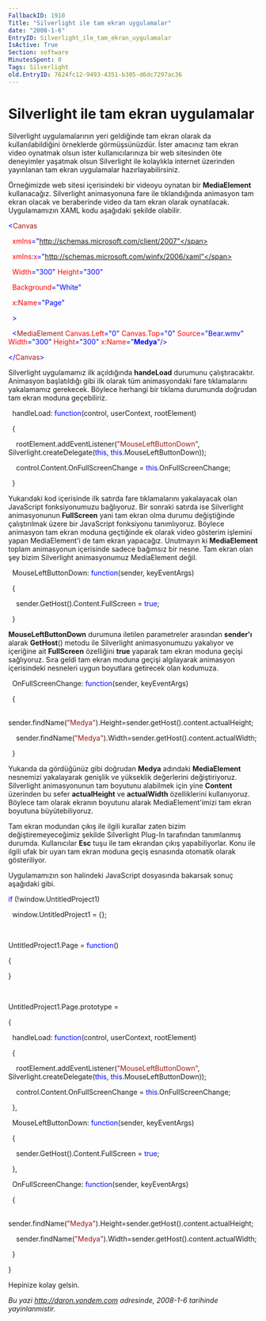 ```yaml
---
FallbackID: 1910
Title: "Silverlight ile tam ekran uygulamalar"
date: "2008-1-6"
EntryID: Silverlight_ile_tam_ekran_uygulamalar
IsActive: True
Section: software
MinutesSpent: 0
Tags: Silverlight
old.EntryID: 7624fc12-9493-4351-b305-d6dc7297ac36
---
```

# Silverlight ile tam ekran uygulamalar
Silverlight uygulamalarının yeri geldiğinde tam ekran olarak da
kullanılabildiğini örneklerde görmüşsünüzdür. İster amacınız tam ekran
video oynatmak olsun ister kullanıcılarınıza bir web sitesinden öte
deneyimler yaşatmak olsun Silverlight ile kolaylıkla internet üzerinden
yayınlanan tam ekran uygulamalar hazırlayabilirsiniz.

Örneğimizde web sitesi içerisindeki bir videoyu oynatan bir
**MediaElement** kullanacağız. Silverlight animasyonuna fare ile
tıklandığında animasyon tam ekran olacak ve beraberinde video da tam
ekran olarak oynatılacak. Uygulamamızın XAML kodu aşağıdaki şekilde
olabilir.

<span style="color: blue;">\<</span><span
style="color: #a31515;">Canvas</span>

<span style="color: red;">  xmlns</span><span
style="color: blue;">="http://schemas.microsoft.com/client/2007"</span>

<span style="color: red;">  xmlns</span><span
style="color: blue;">:</span><span style="color: red;">x</span><span
style="color: blue;">="http://schemas.microsoft.com/winfx/2006/xaml"</span>

<span style="color: red;">  Width</span><span
style="color: blue;">="300"</span><span style="color: red;">
Height</span><span style="color: blue;">="300"</span>

<span style="color: red;">  Background</span><span
style="color: blue;">="White"</span>

<span style="color: red;">  x</span><span
style="color: blue;">:</span><span style="color: red;">Name</span><span
style="color: blue;">="Page"</span>

<span style="color: blue;">  \></span>

<span style="color: #a31515;">  </span><span
style="color: blue;">\<</span><span
style="color: #a31515;">MediaElement</span><span style="color: red;">
Canvas.Left</span><span style="color: blue;">="0"</span><span
style="color: red;"> Canvas.Top</span><span
style="color: blue;">="0"</span><span style="color: red;">
Source</span><span style="color: blue;">="Bear.wmv"</span><span
style="color: red;"> Width</span><span
style="color: blue;">="300"</span><span style="color: red;">
Height</span><span style="color: blue;">="300"</span><span
style="color: red;"> x</span><span style="color: blue;">:</span><span
style="color: red;">Name</span><span
style="color: blue;">="**Medya**"/\></span>

<span style="color: blue;">\</</span><span
style="color: #a31515;">Canvas</span><span
style="color: blue;">\></span>

Silverlight uygulamamız ilk açıldığında **handeLoad** durumunu
çalıştıracaktır. Animasyon başlatıldığı gibi ilk olarak tüm
animasyondaki fare tıklamalarını yakalamamız gerekecek. Böylece herhangi
bir tıklama durumunda doğrudan tam ekran moduna geçebiliriz.

  handleLoad: <span style="color: blue;">function</span>(control,
userContext, rootElement)

  {

    rootElement.addEventListener(<span
style="color: #a31515;">"MouseLeftButtonDown"</span>,
Silverlight.createDelegate(<span style="color: blue;">this</span>, <span
style="color: blue;">this</span>.MouseLeftButtonDown));

    control.Content.OnFullScreenChange = <span
style="color: blue;">this</span>.OnFullScreenChange;

  }

Yukarıdaki kod içerisinde ilk satırda fare tıklamalarını yakalayacak
olan JavaScript fonksiyonumuzu bağlıyoruz. Bir sonraki satırda ise
Silverlight animasyonunun **FullScreen** yani tam ekran olma durumu
değiştiğinde çalıştırılmak üzere bir JavaScript fonksiyonu tanımlıyoruz.
Böylece animasyon tam ekran moduna geçtiğinde ek olarak video gösterim
işlemini yapan MediaElement'i de tam ekran yapacağız. Unutmayın ki
**MediaElement** toplam animasyonun içerisinde sadece bağımsız bir
nesne. Tam ekran olan şey bizim Silverlight animasyonumuz MediaElement
değil.

  MouseLeftButtonDown: <span
style="color: blue;">function</span>(sender, keyEventArgs)

  {

    sender.GetHost().Content.FullScreen = <span
style="color: blue;">true</span>;

  }

**MouseLeftButtonDown** durumuna iletilen parametreler arasından
**sender'ı** alarak **GetHost**() metodu ile Silverlight animasyonumuzu
yakalıyor ve içeriğine ait **FullScreen** özelliğini **true** yaparak
tam ekran moduna geçişi sağlıyoruz. Sıra geldi tam ekran moduna geçişi
algılayarak animasyon içerisindeki nesneleri uygun boyutlara getirecek
olan kodumuza.

  OnFullScreenChange: <span style="color: blue;">function</span>(sender,
keyEventArgs)

  {

    sender.findName(<span
style="color: #a31515;">"Medya"</span>).Height=sender.getHost().content.actualHeight;

    sender.findName(<span
style="color: #a31515;">"Medya"</span>).Width=sender.getHost().content.actualWidth;

  }

Yukarıda da gördüğünüz gibi doğrudan **Medya** adındaki **MediaElement**
nesnemizi yakalayarak genişlik ve yükseklik değerlerini değiştiriyoruz.
Silverlight animasyonunun tam boyutunu alabilmek için yine **Content**
üzerinden bu sefer **actualHeight** ve **actualWidth** özelliklerini
kullanıyoruz. Böylece tam olarak ekranın boyutunu alarak
MediaElement'imizi tam ekran boyutuna büyütebiliyoruz.

Tam ekran modundan çıkış ile ilgili kurallar zaten bizim
değiştiremeyeceğimiz şekilde Silverlight Plug-In tarafından tanımlanmış
durumda. Kullanıcılar **Esc** tuşu ile tam ekrandan çıkış
yapabiliyorlar. Konu ile ilgili ufak bir uyarı tam ekran moduna geçiş
esnasında otomatik olarak gösteriliyor.

Uygulamamızın son halindeki JavaScript dosyasında bakarsak sonuç
aşağıdaki gibi.

<span style="color: blue;">if</span> (!window.UntitledProject1)

  window.UntitledProject1 = {};

 

UntitledProject1.Page = <span style="color: blue;">function</span>()

{

}

 

UntitledProject1.Page.prototype =

{

  handleLoad: <span style="color: blue;">function</span>(control,
userContext, rootElement)

  {

    rootElement.addEventListener(<span
style="color: #a31515;">"MouseLeftButtonDown"</span>,
Silverlight.createDelegate(<span style="color: blue;">this</span>, <span
style="color: blue;">this</span>.MouseLeftButtonDown));

    control.Content.OnFullScreenChange = <span
style="color: blue;">this</span>.OnFullScreenChange;

  },

  MouseLeftButtonDown: <span
style="color: blue;">function</span>(sender, keyEventArgs)

  {

    sender.GetHost().Content.FullScreen = <span
style="color: blue;">true</span>;

  },

  OnFullScreenChange: <span style="color: blue;">function</span>(sender,
keyEventArgs)

  {

    sender.findName(<span
style="color: #a31515;">"Medya"</span>).Height=sender.getHost().content.actualHeight;

    sender.findName(<span
style="color: #a31515;">"Medya"</span>).Width=sender.getHost().content.actualWidth;

  }

}

Hepinize kolay gelsin.



*Bu yazi http://daron.yondem.com adresinde, 2008-1-6 tarihinde yayinlanmistir.*
